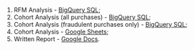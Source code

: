 1. RFM Analysis - [BigQuery SQL](https://console.cloud.google.com/bigquery?sq=1084427340638:9380a96824724447bc12d89ce056db27);
2. Cohort Analysis (all purchases) - [BigQuery SQL](https://console.cloud.google.com/bigquery?sq=1084427340638:58ee8d2be06f4d52921628da6f3e67e9);
3. Cohort Analysis (fraudulent purchases only) - [BigQuery SQL](https://console.cloud.google.com/bigquery?sq=1084427340638:09ff88997bc24aaf96ea74d2d183126f);
4. Cohort Analysis - [Google Sheets](https://docs.google.com/spreadsheets/d/1PsptTJ5OVdOvUctbqphWyFYjR0LmXhrUVkrOeJ2_Xa0/edit?usp=sharing);
5. Written Report - [Google Docs](https://docs.google.com/document/d/19PBKXhwBFsD0qJYRdTi5aXC3qfbRgIBmufaLJ5D7kTM/edit?usp=sharing).

